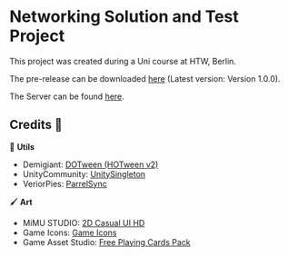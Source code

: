 # Networking Solution and Test Project
This project was created during a Uni course at HTW, Berlin.

The pre-release can be downloaded [here](https://github.com/AyuCalices/IC2UnityClient/releases/tag/1.0.0) (Latest version: Version 1.0.0).

The Server can be found [here](https://github.com/AyuCalices/IC2Server).

## Credits :bow:
:wrench: **Utils**
* Demigiant: [DOTween (HOTween v2)](https://assetstore.unity.com/packages/tools/animation/dotween-hotween-v2-27676?srsltid=AfmBOoqOpiu89UH14N1n9spA2K3K6kJ0i5spNAal4Zn4mTTsEdGavFR5)
* UnityCommunity: [UnitySingleton](https://github.com/UnityCommunity/UnitySingleton)
* VeriorPies: [ParrelSync](https://github.com/VeriorPies/ParrelSync)

🖌️ **Art**
* MiMU STUDIO: [2D Casual UI HD](https://assetstore.unity.com/packages/2d/gui/icons/2d-casual-ui-hd-82080)
* Game Icons: [Game Icons](https://game-icons.net)
* Game Asset Studio: [Free Playing Cards Pack](https://assetstore.unity.com/packages/3d/props/tools/free-playing-cards-pack-154780)




